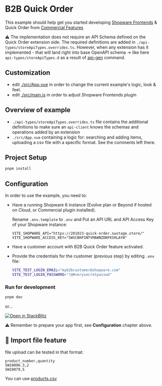 # B2B Quick Order

This example should help get you started developing [Shopware Frontends](https://github.com/shopware/frontends) & Quick Order from [Commercial Features](https://docs.shopware.com/en/shopware-6-en/commercial-features/b2b-components)

⚠️ The implementation does not require an API Schema defined on the Quick Order extension side. The required definitions are added in `./api-types/storeApiTypes.overrides.ts`. However, when any extension has it implemented - that will land right into base OpenAPI schema -> like here `api-types/storeApiTypes.d` as a result of [api-gen](https://www.npmjs.com/package/@shopware/api-gen) command.

## Customization

- edit [./src/App.vue](./src/App.vue) in order to change the current example's logic, look & feel.
- edit [./src/main.js](./src/main.js) in order to adjust Shopware Frontends plugin

## Overview of example

- `./api-types/storeApiTypes.overrides.ts` file contains the additional definitions to make sure an `api-client` knows the schemas and operations added by an extension
- `./src/App.vue` containing a logic for: searching and adding items, uploading a csv file with a specific format. See the comments left there.

## Project Setup

```sh
pnpm install
```

## Configuration

In order to use the example, you need to:

- Have a running Shopware 6 instance (Evolve plan or Beyond if hosted on Cloud, or Commercial plugin installed).

  Rename `.env.template` to `.env` and Put an API URL and API Access Key of your Shopware instance:

  ```
  VITE_SHOPWARE_API="https://201023-quick-order.swstage.store/"
  VITE_SHOPWARE_ACCESS_KEY="SWSCBHFSNTVMAWNZDNFKSHLAYW"
  ```

- Have a customer account with B2B Quick Order feature activated.

- Provide the credentials for the customer (previous step) by editing `.env` file:

  ```sh
  VITE_TEST_LOGIN_EMAIL="myb2bcustomer@shopware.com"
  VITE_TEST_LOGIN_PASSWORD="!@#verysecretpasswd"
  ```

### Run for development

```sh
pnpm dev
```

or...

[![Open in StackBlitz](https://developer.stackblitz.com/img/open_in_stackblitz.svg)](https://stackblitz.com/github/shopware/frontends/tree/main/examples/commercial-quick-order?file=README.md)

⚠️ Remember to prepare your app first, see **Configuration** chapter above.

## 📁 Import file feature

file upload can be tested in that format:

```
product_number,quantity
SW10096.3,2
SW10079,5
```

You can use [products.csv](./products.csv)
